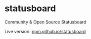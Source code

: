 # statusboard
Community &amp; Open Source Statusboard

Live version: [npm.github.io/statusboard](https://npm.github.io/statusboard/)